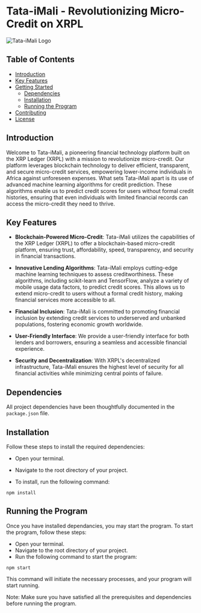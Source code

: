# Tata-iMali - Revolutionizing Micro-Credit on XRPL

![Tata-iMali Logo](./src/Branding/Tata-iMali-logo-colour-transparent.png)

## Table of Contents

- [Introduction](#introduction)
- [Key Features](#key-features)
- [Getting Started](#getting-started)
  - [Dependencies](#dependencies)
  - [Installation](#installation)
  - [Running the Program](#running-the-program)
- [Contributing](#contributing)
- [License](#license)

## Introduction

Welcome to Tata-iMali, a pioneering financial technology platform built on the XRP Ledger (XRPL) with a mission to revolutionize micro-credit. Our platform leverages blockchain technology to deliver efficient, transparent, and secure micro-credit services, empowering lower-income individuals in Africa against unforeseen expenses. What sets Tata-iMali apart is its use of advanced machine learning algorithms for credit prediction. These algorithms enable us to predict credit scores for users without formal credit histories, ensuring that even individuals with limited financial records can access the micro-credit they need to thrive.

## Key Features

- **Blockchain-Powered Micro-Credit**: Tata-iMali utilizes the capabilities of the XRP Ledger (XRPL) to offer a blockchain-based micro-credit platform, ensuring trust, affordability, speed, transparency, and security in financial transactions.

- **Innovative Lending Algorithms**: Tata-iMali employs cutting-edge machine learning techniques to assess creditworthiness. These algorithms, including scikit-learn and TensorFlow, analyze a variety of mobile usage data factors, to predict credit scores. This allows us to extend micro-credit to users without a formal credit history, making financial services more accessible to all.

- **Financial Inclusion**: Tata-iMali is committed to promoting financial inclusion by extending credit services to underserved and unbanked populations, fostering economic growth worldwide.

- **User-Friendly Interface**: We provide a user-friendly interface for both lenders and borrowers, ensuring a seamless and accessible financial experience.

- **Security and Decentralization**: With XRPL's decentralized infrastructure, Tata-iMali ensures the highest level of security for all financial activities while minimizing central points of failure.

## Dependencies

All project dependencies have been thoughtfully documented in the `package.json` file.

## Installation

Follow these steps to install the required dependencies:

- Open your terminal.

- Navigate to the root directory of your project.

- To install, run the following command:

```shell
npm install
```

## Running the Program

Once you have installed dependancies, you may start the program. To start the program, follow these steps:

- Open your terminal.
- Navigate to the root directory of your project.
- Run the following command to start the program:

```shell
npm start
```

This command will initiate the necessary processes, and your program will start running.

Note: Make sure you have satisfied all the prerequisites and dependencies before running the program.
